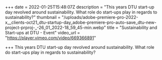 +++
date = 2022-01-25T15:48:07Z
description = "This years DTU start-up day revolved around sustainability. What role do start-ups play in regards to sustainability?"
thumbnail = "/uploads/adobe-premiere-pro-2022-x__clients-oct21_dtu-startup-day_adobe-premiere-pro-auto-save_dtu-new-project-prproj-_-26_01_2022-18_59_45-min.webp"
title = "Sustainability and Start-ups at DTU - Event"
video_url = "https://player.vimeo.com/video/669366891"

+++
This years DTU start-up day revolved around sustainability. What role do start-ups play in regards to sustainability?